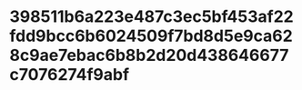 # 398511b6a223e487c3ec5bf453af22fdd9bcc6b6024509f7bd8d5e9ca628c9ae7ebac6b8b2d20d438646677c7076274f9abf